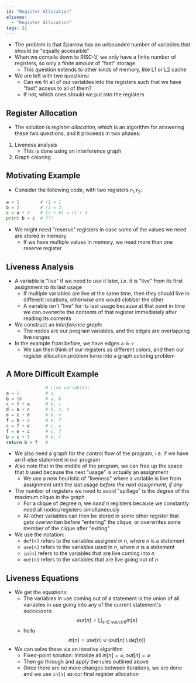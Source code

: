 ```yaml
---
id: "Register Allocation"
aliases:
  - "Register Allocation"
tags: []
---
```


- The problem is that Sparrow has an unbounded number of variables that should
  be "equally accessible"
- When we compile down to RISC-V, we only have a finite number of registers, so
  only a finite amount of "fast" storage
  - This question extends to other kinds of memory, like L1 or L2 cache
- We are left with two questions:
  - Can we fit all of our variables into the registers such that we have "fast"
    access to all of them?
  - If not, which ones should we put into the registers

## Register Allocation

- The solution is _register allocation_, which is an algorithm for answering
  these two questions, and it proceeds in two phases:

1. Liveness analysis
   - This is done using an interference graph
2. Graph coloring

## Motivating Example

- Consider the following code, with two registers $r_1, r_2$:

```python
a = 1        # r1 = 1
b = 2        # r2 = 2
c = a + 3    # [s + 0] = r1 + 3
print b + c  # ???
```

- We might need "reserve" registers in case some of the values we need are
  stored in memory
  - If we have multiple values in memory, we need more than one reserve
    register

## Liveness Analysis

- A variable is "live" if we need to use it later, i.e. it is "live" from its
  first assignment to its last usage
  - If multiple variables are live at the same time, then they should live in
    different locations, otherwise one would clobber the other
  - A variable isn't "live" for its last usage because at that point in time we
    can overwrite the contents of that register immediately after reading its
    contents
- We construct an _interference graph_:
  - The nodes are our program variables, and the edges are overlapping live
    ranges
- In the example from before, we have edges `a-b-c`
  - We can then think of our registers as different colors, and then our
    register allocation problem turns into a graph coloring problem

## A More Difficult Example

```python
               # Live variables:
a = 1          # a,
b = 10         # a, b
c = 9 + a      # b, c
d = a + c      # b, c, d
e = c + d      # b, e
f = b + 8      # e, f
c = f + e      # c, e
f = e + c      # c, f
b = c + 5      # b, f
return b + f   #
```

- We also need a graph for the control flow of the program, i.e. if we have an
  if-else statement in our program
- Also note that in the middle of the program, we can free up the space that $b$
  used because the next "usage" is actually an assignment
  - We use a new heuristic of "liveness" where a variable is live from
    assignment until the last usage _before the next assignment, if any_
- The number of registers we need to avoid "spillage" is the degree of the
  maximum clique in the graph
  - For a clique of degree $n$, we _need_ $n$ registers because we constantly
    need all nodes/registers simultaneously
  - All other variables can then be stored in some other register that gets
    overwritten before "entering" the clique, or overwrites some member of the
    clique after "exiting"
- We use the notation:
  - `def[n]` refers to the variables assigned in $n$, where $n$ is a statement
  - `use[n]` refers to the variables used in $n$, where $n$ is a statement
  - `in[n]` refers to the variables that are live coming into $n$
  - `out[n]` refers to the variables that are live going out of $n$

## Liveness Equations

- We get the equations:
  - The variables in use coming out of a statement is the union of all variables
    in use going into any of the current statement's successors:
    $$
    out[n] = \bigcup_{s\in \mathrm{succ}(n)}in[s]
    $$
  - hello
    $$
    in[n] = use[n]\cup (out[n]\setminus def[n])
    $$
- We can solve these via an iterative algorithm
  - Fixed-point solution: Initialize all $in[n] = \varnothing, out[n] =
    \varnothing$
  - Then go through and apply the rules outlined above
  - Once there are no more changes between iterations, we are done and we use
    `in[n]` as our final register allocation
